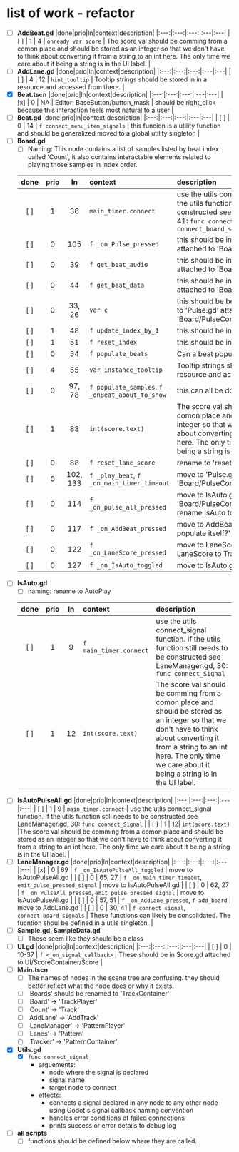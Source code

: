 # list of work - refactor

- [ ] **AddBeat.gd** 
    |done|prio|ln|context|description|
    |:---:|:---:|:---:|:---|:---|
    | [ ] | 1 | 4 | `onready var score` | The score val should be comming from a comon place and should be stored as an integer so that we don't have to think about converting it from a string to an int here. The only time we care about it being a string is in the UI label. |
- [ ] **AddLane.gd**
    |done|prio|ln|context|description|
    |:---:|:---:|:---:|:---|:---|
    | [ ] | 4 | 12 | `hint_tooltip` | Tooltip strings should be stored in in a resource and accessed from there. |
- [x] **Beat.tscn**
    |done|prio|ln|context|description|
    |:---:|:---:|:---:|:---|:---|
    | [x] | 0 | NA | Editor: BaseButton/button_mask | should be right_click because this interaction feels most natural to a user |
- [ ] **Beat.gd**
    |done|prio|ln|context|description|
    |:---:|:---:|:---:|:---|:---|
    | [ ] | 0 | 14 | `f connect_menu_item_signals` | this funcion is a utility function and should be generalized moved to a global utility singleton |
- [ ] **Board.gd**
    - [ ] Naming: This node contains a list of samples listed by beat index called 'Count', it also contains interactable elements related to playing those samples in index order.
   
    |done|prio|ln|context|description|
    |:---:|:---:|:---:|:---|:---|
    | [ ] | 1 | 36 | `main_timer.connect` | use the utils connect_signal function. If the utils function still needs to be constructed see LaneManager.gd, 30, 41: `func connect_signal`, `func connect_board_signals`|
    | [ ] | 0 | 105 | `f _on_Pulse_pressed` | this should be in a script 'Pulse.gd' attached to 'Board/PulseContainer/Pulse' |
    | [ ] | 0 | 39 | `f get_beat_audio` | this should be in a script 'Pulse.gd' attached to 'Board/PulseContainer/Pulse' |
    | [ ] | 0 | 44 | `f get_beat_data` | this should be in a script 'Pulse.gd' attached to 'Board/PulseContainer/Pulse' |
    | [ ] | 0 | 33, 26 | `var c` | this should be better named and moved to 'Pulse.gd' attached to 'Board/PulseContainer/Pulse' |
    | [ ] | 1 | 48 | `f update_index_by_1` | this should be in 'utils.gd' singleton |
    | [ ] | 1 | 51 | `f reset_index` | this should be in 'utils.gd' singleton |
    | [ ] | 0 | 54 | `f populate_beats` | Can a beat populate itself? |
    | [ ] | 4 | 55 | `var instance_tooltip`| Tooltip strings should be stored in in a resource and accessed from there. |
    | [ ] | 0 | 97, 78 | `f populate_samples`, `f _onBeat_about_to_show` | this can all be done from beat.gd |
    | [ ] | 1 | 83 | `int(score.text)` | The score val should be comming from a comon place and should be stored as an integer so that we don't have to think about converting it from a string to an int here. The only time we care about it being a string is in the UI label. |
    | [ ] | 0 | 88 | `f reset_lane_score` | rename to 'reset_track_score' |
    | [ ] | 0 | 102, 133 | `f _play_beat`, `f _on_main_timer_timeout` | move to 'Pulse.gd' attached to 'Board/PulseContainer/Pulse' |
    | [ ] | 0 | 114 | `f _on_pulse_all_pressed` | move to IsAuto.gd attached to 'Board/PulseContainer/AutoPAnel/IsAuto', rename IsAuto to Autoplay |
    | [ ] | 0 | 117 | `f _on_AddBeat_pressed` | move to AddBeat.gd see 'Can a beat populate itself?' | 
    | [ ] | 0 | 122 | `f _on_LaneScore_pressed` | move to LaneScore.gd, rename LaneScore to TrackScore |
    | [ ] | 0 | 127 | `f _on_IsAuto_toggled` | move to IsAuto.gd |
- [ ] **IsAuto.gd**
    - [ ] naming: rename to AutoPlay
  
    |done|prio|ln|context|description|
    |:---:|:---:|:---:|:---|:---|
    | [ ] | 1 | 9 | `f main_timer.connect` | use the utils connect_signal function. If the utils function still needs to be constructed see LaneManager.gd, 30: `func connect_Signal` |
    | [ ] | 1 | 12 | `int(score.text)` | The score val should be comming from a comon place and should be stored as an integer so that we don't have to think about converting it from a string to an int here. The only time we care about it being a string is in the UI label. |
- [ ] **IsAutoPulseAll.gd**
    |done|prio|ln|context|description|
    |:---:|:---:|:---:|:---|:---|
    | [ ] | 1 | 9 | `main_timer.connect` | use the utils connect_signal function. If the utils function still needs to be constructed see LaneManager.gd, 30: `func connect_Signal` |
    | [ ] | 1 | 12| `int(score.text)` |The score val should be comming from a comon place and should be stored as an integer so that we don't have to think about converting it from a string to an int here. The only time we care about it being a string is in the UI label. |
- [ ] **LaneManager.gd**
    |done|prio|ln|context|description|
    |:---:|:---:|:---:|:---|:---|
    | [x] | 0 | 69 | `f _on_IsAutoPulseAll_toggled` | move to IsAutoPulseAll.gd |
    | [ ] | 0 | 65, 27 | `f _on_main_timer_timeout`, `emit_pulse_pressed_signal` | move to IsAutoPulseAll.gd |
    | [ ] | 0 | 62, 27 | `f _on_PulseAll_pressed`, `emit_pulse_pressed_signal` | move to IsAutoPulseAll.gd |
    | [ ] | 0 | 57, 51 | `f _on_AddLane_pressed`, `f add_board` | move to AddLane.gd |
    | [ ] | 0 | 30, 41 | `f connect_signal`, `connect_board_signals` | These functions can likely be consolidated. The fucntion shoul be defined in a utils singleton. |
- [ ] **Sample.gd, SampleData.gd**
  - [ ] These seem like they should be a class
- [ ] **UI.gd**
  |done|prio|ln|context|description|
  |:---:|:---:|:---:|:---|:---|
  | [ ] | 0 | 10-37 | `f <_on_signal_callback>` | These should be in Score.gd attached to UI/ScoreContainer/Score |
- [ ] **Main.tscn**
    - [ ] The names of nodes in the scene tree are confusing. they should better reflect what the node does or why it exists.
    - [ ] 'Boards' should be renamed to 'TrackContainer'
    - [ ] 'Board' -> 'TrackPlayer'
    - [ ] 'Count' -> 'Track'
    - [ ] 'AddLane' -> 'AddTrack'
    - [ ] 'LaneManager' -> 'PatternPlayer'
    - [ ] 'Lanes' -> 'Pattern'
    - [ ] 'Tracker' -> 'PatternContainer'

- [x] **Utils.gd**
    - [x] `func connect_signal`
        - arguements: 
            - node where the signal is declared
            - signal name 
            - target node to connect
        - effects:
            - connects a signal declared in any node to any other node using Godot's signal callback naming convention
            - handles error conditions of failed connections
            - prints success or error details to debug log

- [ ] **all scripts**
    - [ ] functions should be defined below where they are called. 
